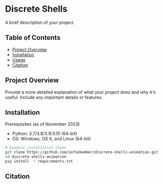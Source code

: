 # Discrete Shells

A brief description of your project.

## Table of Contents
- [Project Overview](#project-overview)
- [Installation](#installation)
- [Usage](#usage)
- [Citation](#citation)

## Project Overview

Provide a more detailed explanation of what your project does and why it's useful. Include any important details or features.

## Installation

Prerequisites (as of November 2023)
* Python: 3.7/3.8/3.9/3.10 (64-bit) 
* OS: Windows, OS X, and Linux (64-bit)
```bash
# Example installation steps
git clone https://github.com/sofiekamber/discrete-shells-animation.git
cd discrete-shells-animation
pip install -r requirements.txt
```

## Citation

